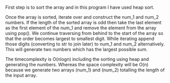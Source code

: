 First step is to sort the array and in this program I have used heap sort.

Once the array is sorted, iterate over and construct the num_1 and num_2 numbers. If the length of the sorted array is odd then take the last element as the first element of the num_1 and remove the element from the array using pop(). We continue traversing from behind to the start of the array so that the order becomes largest to smallest digit. While iterating append those digits (converting to str to join later) to num_1 and num_2 alternatively. This will generate two numbers which has the largest possible sum.

The timecomplexity is O(nlogn) including the sorting using heap and generating the numbers. Whereas the space complexity will be O(n) because we generate two arrays (num_1) and (num_2) totalling the length of the input array.